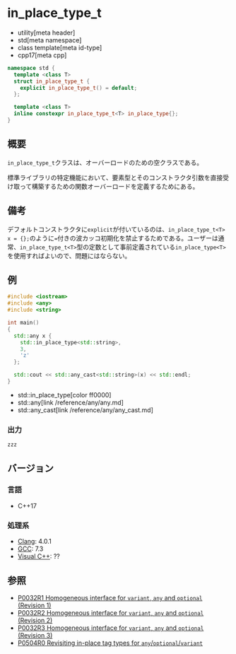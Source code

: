 # in_place_type_t
* utility[meta header]
* std[meta namespace]
* class template[meta id-type]
* cpp17[meta cpp]

```cpp
namespace std {
  template <class T>
  struct in_place_type_t {
    explicit in_place_type_t() = default;
  };

  template <class T>
  inline constexpr in_place_type_t<T> in_place_type{};
}
```

## 概要
`in_place_type_t`クラスは、オーバーロードのための空クラスである。

標準ライブラリの特定機能において、要素型とそのコンストラクタ引数を直接受け取って構築するための関数オーバーロードを定義するためにある。


## 備考
デフォルトコンストラクタに`explicit`が付いているのは、`in_place_type_t<T> x = {};`のように`=`付きの波カッコ初期化を禁止するためである。ユーザーは通常、`in_place_type_t<T>`型の定数として事前定義されている`in_place_type<T>`を使用すればよいので、問題にはならない。


## 例
```cpp example
#include <iostream>
#include <any>
#include <string>

int main()
{
  std::any x {
    std::in_place_type<std::string>,
    3,
    'z'
  };

  std::cout << std::any_cast<std::string>(x) << std::endl;
}
```
* std::in_place_type[color ff0000]
* std::any[link /reference/any/any.md]
* std::any_cast[link /reference/any/any_cast.md]

### 出力
```
zzz
```

## バージョン
### 言語
- C++17

### 処理系
- [Clang](/implementation.md#clang): 4.0.1
- [GCC](/implementation.md#gcc): 7.3
- [Visual C++](/implementation.md#visual_cpp): ??


## 参照
- [P0032R1 Homogeneous interface for `variant`, `any` and `optional` (Revision 1)](http://www.open-std.org/jtc1/sc22/wg21/docs/papers/2015/p0032r1.pdf)
- [P0032R2 Homogeneous interface for `variant`, `any` and `optional` (Revision 2)](http://www.open-std.org/jtc1/sc22/wg21/docs/papers/2016/p0032r2.pdf)
- [P0032R3 Homogeneous interface for `variant`, `any` and `optional` (Revision 3)](http://www.open-std.org/jtc1/sc22/wg21/docs/papers/2016/p0032r3.pdf)
- [P0504R0 Revisiting in-place tag types for `any`/`optional`/`variant`](http://www.open-std.org/jtc1/sc22/wg21/docs/papers/2016/p0504r0.html)
